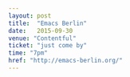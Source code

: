```yaml
---
layout: post
title:  "Emacs Berlin"
date:   2015-09-30
venue: "Contentful"
ticket: "just come by"
time: "7pm"
href: "http://emacs-berlin.org/"
---
```

